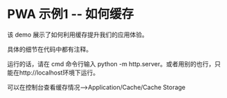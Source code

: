 # PWA 示例1 -- 如何缓存

该 demo 展示了如何利用缓存提升我们的应用体验。

具体的细节在代码中都有注释。

运行的话，请在 cmd 命令行输入 python -m http.server。或者用别的也行，只能在http://localhost环境下运行。

可以在控制台查看缓存情况-->Application/Cache/Cache Storage